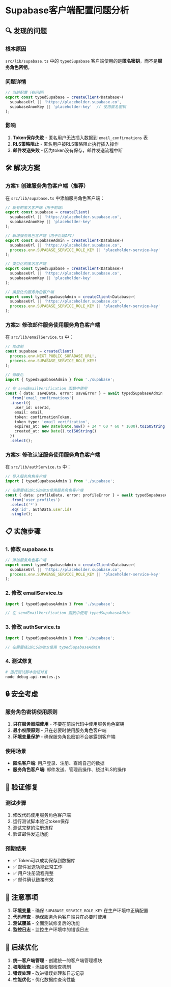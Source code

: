 # Supabase客户端配置问题分析

## 🔍 发现的问题

### 根本原因
`src/lib/supabase.ts` 中的 `typedSupabase` 客户端使用的是**匿名密钥**，而不是**服务角色密钥**。

### 问题详情
```typescript
// 当前配置（有问题）
export const typedSupabase = createClient<Database>(
  supabaseUrl || 'https://placeholder.supabase.co',
  supabaseAnonKey || 'placeholder-key'  // 使用匿名密钥
);
```

### 影响
1. **Token保存失败** - 匿名用户无法插入数据到 `email_confirmations` 表
2. **RLS策略阻止** - 匿名用户被RLS策略阻止执行插入操作
3. **邮件发送失败** - 因为token没有保存，邮件发送流程中断

## 🛠️ 解决方案

### 方案1: 创建服务角色客户端（推荐）

在 `src/lib/supabase.ts` 中添加服务角色客户端：

```typescript
// 现有的匿名客户端（用于前端）
export const supabase = createClient(
  supabaseUrl || 'https://placeholder.supabase.co',
  supabaseAnonKey || 'placeholder-key'
);

// 新增服务角色客户端（用于后端API）
export const supabaseAdmin = createClient<Database>(
  supabaseUrl || 'https://placeholder.supabase.co',
  process.env.SUPABASE_SERVICE_ROLE_KEY || 'placeholder-service-key'
);

// 类型化的匿名客户端
export const typedSupabase = createClient<Database>(
  supabaseUrl || 'https://placeholder.supabase.co',
  supabaseAnonKey || 'placeholder-key'
);

// 类型化的服务角色客户端
export const typedSupabaseAdmin = createClient<Database>(
  supabaseUrl || 'https://placeholder.supabase.co',
  process.env.SUPABASE_SERVICE_ROLE_KEY || 'placeholder-service-key'
);
```

### 方案2: 修改邮件服务使用服务角色客户端

在 `src/lib/emailService.ts` 中：

```typescript
// 修改前
const supabase = createClient(
  process.env.NEXT_PUBLIC_SUPABASE_URL!,
  process.env.SUPABASE_SERVICE_ROLE_KEY!
);

// 修改后
import { typedSupabaseAdmin } from './supabase';

// 在 sendEmailVerification 函数中使用
const { data: saveData, error: saveError } = await typedSupabaseAdmin
  .from('email_confirmations')
  .insert({
    user_id: userId,
    email: email,
    token: confirmationToken,
    token_type: 'email_verification',
    expires_at: new Date(Date.now() + 24 * 60 * 60 * 1000).toISOString(),
    created_at: new Date().toISOString()
  })
  .select();
```

### 方案3: 修改认证服务使用服务角色客户端

在 `src/lib/authService.ts` 中：

```typescript
// 导入服务角色客户端
import { typedSupabaseAdmin } from './supabase';

// 在需要绕过RLS的地方使用服务角色客户端
const { data: profileData, error: profileError } = await typedSupabaseAdmin
  .from('user_profiles')
  .select('*')
  .eq('id', authData.user.id)
  .single();
```

## 📋 实施步骤

### 1. 修改 supabase.ts
```typescript
// 添加服务角色客户端
export const typedSupabaseAdmin = createClient<Database>(
  supabaseUrl || 'https://placeholder.supabase.co',
  process.env.SUPABASE_SERVICE_ROLE_KEY || 'placeholder-service-key'
);
```

### 2. 修改 emailService.ts
```typescript
import { typedSupabaseAdmin } from './supabase';

// 在 sendEmailVerification 函数中使用 typedSupabaseAdmin
```

### 3. 修改 authService.ts
```typescript
import { typedSupabaseAdmin } from './supabase';

// 在需要绕过RLS的地方使用 typedSupabaseAdmin
```

### 4. 测试修复
```bash
# 运行测试脚本验证修复
node debug-api-routes.js
```

## 🔒 安全考虑

### 服务角色密钥使用原则
1. **只在服务器端使用** - 不要在前端代码中使用服务角色密钥
2. **最小权限原则** - 只在必要时使用服务角色客户端
3. **环境变量保护** - 确保服务角色密钥不会暴露到客户端

### 使用场景
- **匿名客户端**: 用户登录、注册、查询自己的数据
- **服务角色客户端**: 邮件发送、管理员操作、绕过RLS的操作

## 🧪 验证修复

### 测试步骤
1. 修改代码使用服务角色客户端
2. 运行测试脚本验证token保存
3. 测试完整的注册流程
4. 验证邮件发送功能

### 预期结果
- ✅ Token可以成功保存到数据库
- ✅ 邮件发送功能正常工作
- ✅ 用户注册流程完整
- ✅ 邮件确认链接有效

## 📝 注意事项

1. **环境变量** - 确保 `SUPABASE_SERVICE_ROLE_KEY` 在生产环境中正确配置
2. **代码审查** - 确保服务角色客户端只在必要时使用
3. **测试覆盖** - 全面测试修复后的功能
4. **监控日志** - 监控生产环境中的错误日志

## 🔄 后续优化

1. **统一客户端管理** - 创建统一的客户端管理模块
2. **权限检查** - 添加权限检查机制
3. **错误处理** - 改进错误处理和日志记录
4. **性能优化** - 优化数据库查询性能
